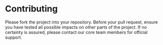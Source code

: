 # Contributing

Please fork the project into your repository. Before your pull request, ensure you have tested all possible impacts on
other parts of the project. If no certainty is assured, please contact our core team members for official support.
